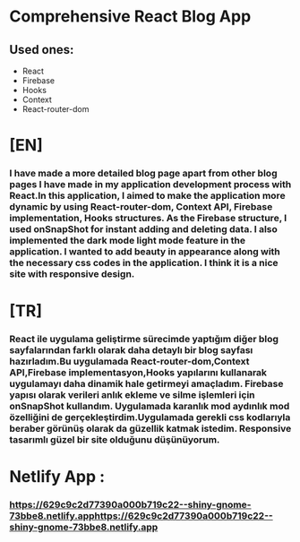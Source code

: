 # Comprehensive React Blog App



## Used ones:

* React
* Firebase
* Hooks
* Context
* React-router-dom

# [EN]

### I have made a more detailed blog page apart from other blog pages I have made in my application development process with React.In this application, I aimed to make the application more dynamic by using React-router-dom, Context API, Firebase implementation, Hooks structures. As the Firebase structure, I used onSnapShot for instant adding and deleting data. I also implemented the dark mode light mode feature in the application. I wanted to add beauty in appearance along with the necessary css codes in the application. I think it is a nice site with responsive design.

# [TR]

### React ile uygulama geliştirme sürecimde yaptığım diğer blog sayfalarından farklı olarak daha detaylı bir blog sayfası hazırladım.Bu uygulamada React-router-dom,Context API,Firebase implementasyon,Hooks yapılarını kullanarak uygulamayı daha dinamik hale getirmeyi amaçladım. Firebase yapısı olarak verileri anlık ekleme ve silme işlemleri için onSnapShot kullandım. Uygulamada karanlık mod aydınlık mod özelliğini de gerçekleştirdim.Uygulamada gerekli css kodlarıyla beraber görünüş olarak da güzellik katmak istedim. Responsive tasarımlı güzel bir site olduğunu düşünüyorum.



# Netlify App :

### https://629c9c2d77390a000b719c22--shiny-gnome-73bbe8.netlify.apphttps://629c9c2d77390a000b719c22--shiny-gnome-73bbe8.netlify.app





